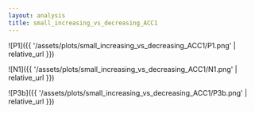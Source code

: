 ```yaml
---
layout: analysis
title: small_increasing_vs_decreasing_ACC1
---
```


![P1]({{ '/assets/plots/small_increasing_vs_decreasing_ACC1/P1.png' | relative_url }})

![N1]({{ '/assets/plots/small_increasing_vs_decreasing_ACC1/N1.png' | relative_url }})

![P3b]({{ '/assets/plots/small_increasing_vs_decreasing_ACC1/P3b.png' | relative_url }})

